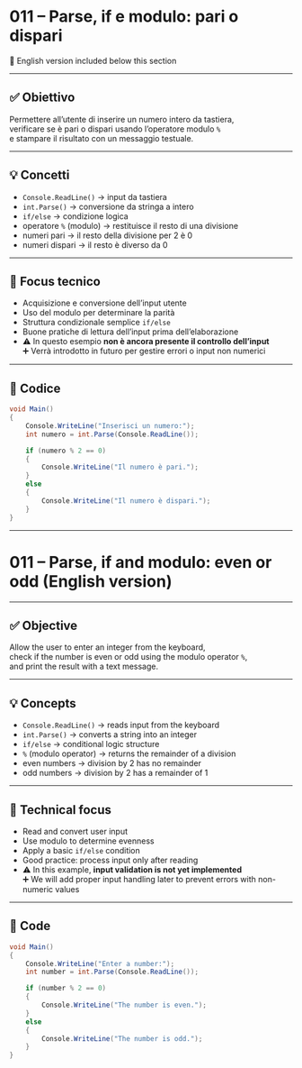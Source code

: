 # 011 – Parse, if e modulo: pari o dispari  
🔽 English version included below this section

---

## ✅ Obiettivo

Permettere all’utente di inserire un numero intero da tastiera,  
verificare se è pari o dispari usando l’operatore modulo `%`  
e stampare il risultato con un messaggio testuale.

---

## 💡 Concetti

- `Console.ReadLine()` → input da tastiera  
- `int.Parse()` → conversione da stringa a intero  
- `if/else` → condizione logica  
- operatore `%` (modulo) → restituisce il resto di una divisione  
- numeri pari → il resto della divisione per 2 è 0  
- numeri dispari → il resto è diverso da 0

---

## 🧠 Focus tecnico

- Acquisizione e conversione dell’input utente  
- Uso del modulo per determinare la parità  
- Struttura condizionale semplice `if/else`  
- Buone pratiche di lettura dell’input prima dell’elaborazione  
- ⚠️ In questo esempio **non è ancora presente il controllo dell’input**  
  ➕ Verrà introdotto in futuro per gestire errori o input non numerici

---

## 📄 Codice

```csharp
void Main()
{
    Console.WriteLine("Inserisci un numero:");
    int numero = int.Parse(Console.ReadLine());

    if (numero % 2 == 0)
    {
        Console.WriteLine("Il numero è pari.");
    }
    else
    {
        Console.WriteLine("Il numero è dispari.");
    }
}
```
---

# 011 – Parse, if and modulo: even or odd (English version)

---

## ✅ Objective

Allow the user to enter an integer from the keyboard,  
check if the number is even or odd using the modulo operator `%`,  
and print the result with a text message.

---

## 💡 Concepts

- `Console.ReadLine()` → reads input from the keyboard  
- `int.Parse()` → converts a string into an integer  
- `if/else` → conditional logic structure  
- `%` (modulo operator) → returns the remainder of a division  
- even numbers → division by 2 has no remainder  
- odd numbers → division by 2 has a remainder of 1

---

## 🧠 Technical focus

- Read and convert user input  
- Use modulo to determine evenness  
- Apply a basic `if/else` condition  
- Good practice: process input only after reading  
- ⚠️ In this example, **input validation is not yet implemented**  
  ➕ We will add proper input handling later to prevent errors with non-numeric values

---

## 📄 Code

```csharp
void Main()
{
    Console.WriteLine("Enter a number:");
    int number = int.Parse(Console.ReadLine());

    if (number % 2 == 0)
    {
        Console.WriteLine("The number is even.");
    }
    else
    {
        Console.WriteLine("The number is odd.");
    }
}

